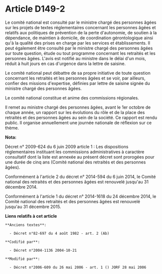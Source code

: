# Article D149-2

Le comité national est consulté par le ministre chargé des personnes âgées sur les projets de textes réglementaires
concernant les personnes âgées et relatifs aux politiques de prévention de la perte d'autonomie, de soutien à la dépendance,
de maintien à domicile, de coordination gérontologique ainsi qu'à la qualité des prises en charge par les services et
établissements. Il peut également être consulté par le ministre chargé des personnes âgées sur toute question, étude ou tout
programme concernant les retraités et les personnes âgées. L'avis est notifié au ministre dans le délai d'un mois, réduit à
huit jours en cas d'urgence dans la lettre de saisine.

Le comité national peut débattre de sa propre initiative de toute question concernant les retraités et les personnes âgées et
se voir, par ailleurs, confier des missions d'expertise, définies par lettre de saisine signée du ministre chargé des
personnes âgées.

Le comité national constitue et anime des commissions régionales.

Il remet au ministre chargé des personnes âgées, avant le 1er octobre de chaque année, un rapport sur les évolutions du rôle
et de la place des retraités et des personnes âgées au sein de la société. Ce rapport est rendu public. Il organise
annuellement une journée nationale de réflexion sur ce thème.

**Nota:**

Décret n° 2009-624 du 6 juin 2009 article 1 : Les dispositions réglementaires instituant les commissions administratives à
caractère consultatif dont la liste est annexée au présent décret sont prorogées pour une durée de cinq ans (Comité national
des retraités et des personnes âgées).

Conformément à l'article 2 du décret n° 2014-594 du 6 juin 2014, le Comité national des retraités et des personnes âgées est
renouvelé jusqu'au 31 décembre 2014.

Conformément à l'article 1 du décret n° 2014-1618 du 24 décembre 2014, le Comité national des retraités et des personnes
âgées est renouvelé jusqu'au 31 décembre 2015.

**Liens relatifs à cet article**

	**Anciens textes**:

	  - Décret n°82-697 du 4 août 1982 - art. 2 (Ab)

	**Codifié par**:

	  - Décret n°2004-1136 2004-10-21

	**Modifié par**:

	  - Décret n°2006-609 du 26 mai 2006 - art. 1 () JORF 28 mai 2006
